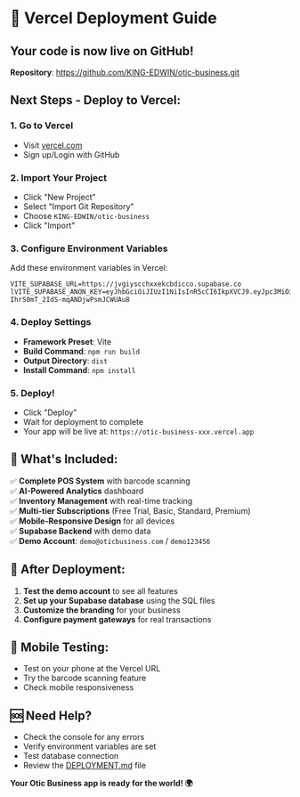 # 🚀 Vercel Deployment Guide

## Your code is now live on GitHub! 
**Repository**: https://github.com/KING-EDWIN/otic-business.git

## Next Steps - Deploy to Vercel:

### 1. Go to Vercel
- Visit [vercel.com](https://vercel.com)
- Sign up/Login with GitHub

### 2. Import Your Project
- Click "New Project"
- Select "Import Git Repository"
- Choose `KING-EDWIN/otic-business`
- Click "Import"

### 3. Configure Environment Variables
Add these environment variables in Vercel:

```
VITE_SUPABASE_URL=https://jvgiyscchxxekcbdicco.supabase.co
lVITE_SUPABASE_ANON_KEY=eyJhbGciOiJIUzI1NiIsInR5cCI6IkpXVCJ9.eyJpc3MiOiJzdXBhYmFzZSIsInJlZiI6Imp2Z2l5c2NjaHh4ZWtjYmRpY2NvIiwicm9sZSI6ImFub24iLCJpYXQiOjE3NTcxNDc0MTAsImV4cCI6MjA3MjcyMzQxMH0.TPHpZCjKC0Xb-IhrS0mT_2IdS-mqANDjwPsmJCWUAu8
```

### 4. Deploy Settings
- **Framework Preset**: Vite
- **Build Command**: `npm run build`
- **Output Directory**: `dist`
- **Install Command**: `npm install`

### 5. Deploy!
- Click "Deploy"
- Wait for deployment to complete
- Your app will be live at: `https://otic-business-xxx.vercel.app`

## 🎯 What's Included:

✅ **Complete POS System** with barcode scanning  
✅ **AI-Powered Analytics** dashboard  
✅ **Inventory Management** with real-time tracking  
✅ **Multi-tier Subscriptions** (Free Trial, Basic, Standard, Premium)  
✅ **Mobile-Responsive Design** for all devices  
✅ **Supabase Backend** with demo data  
✅ **Demo Account**: `demo@oticbusiness.com` / `demo123456`  

## 🔧 After Deployment:

1. **Test the demo account** to see all features
2. **Set up your Supabase database** using the SQL files
3. **Customize the branding** for your business
4. **Configure payment gateways** for real transactions

## 📱 Mobile Testing:
- Test on your phone at the Vercel URL
- Try the barcode scanning feature
- Check mobile responsiveness

## 🆘 Need Help?
- Check the console for any errors
- Verify environment variables are set
- Test database connection
- Review the [DEPLOYMENT.md](DEPLOYMENT.md) file

**Your Otic Business app is ready for the world! 🌍**

